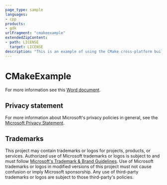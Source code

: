 ```yaml
---
page_type: sample
languages:
- cpp
products:
- gdk
urlFragment: "cmakeexample"
extendedZipContent:
- path: LICENSE
  target: LICENSE
description: "This is an example of using the CMake cross-platform build system to build an executable with the Microsoft Game Development Kit via the Ninja generator."
---
```


# CMakeExample

For more information see this [Word document](https://github.com/microsoft/Xbox-GDK-Samples/blob/main/Samples/Tools/CMakeExample/readme.docx).

## Privacy statement

For more information about Microsoft's privacy policies in general, see the [Microsoft Privacy Statement](https://privacy.microsoft.com/privacystatement/).

## Trademarks

This project may contain trademarks or logos for projects, products, or services. Authorized use of Microsoft trademarks or logos is subject to and must follow [Microsoft's Trademark & Brand Guidelines](https://www.microsoft.com/en-us/legal/intellectualproperty/trademarks/usage/general). Use of Microsoft trademarks or logos in modified versions of this project must not cause confusion or imply Microsoft sponsorship. Any use of third-party trademarks or logos are subject to those third-party's policies.
